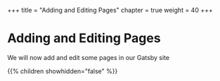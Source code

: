 +++
title = "Adding and Editing Pages"
chapter = true
weight = 40
+++

# Adding and Editing Pages

We will now add and edit some pages in our Gatsby site

{{% children showhidden="false" %}}


